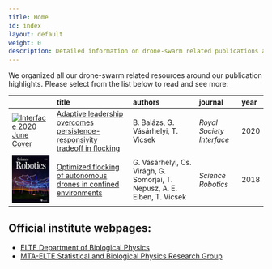 ```yaml
---
title: Home
id: index
layout: default
weight: 0
description: Detailed information on drone-swarm related publications at ELTE Department of Biological Physics
---
```


We organized all our drone-swarm related resources around our publication highlights. Please select from the list below to read and see more:

|      | title | authors | journal | year |
| :-   | :-    | :-      | :-      | :-   |
| [<img src="assets/img/interface_cover.jpg" alt="Interface 2020 June Cover" width="100" />](interface2020.md) | [Adaptive leadership overcomes persistence-responsivity tradeoff in flocking](interface2020.md) | B. Balázs, G. Vásárhelyi, T. Vicsek | _Royal Society Interface_ | 2020 |
| [<img src="assets/img/science_robotics_cover.jpg" alt="Science Robotics 2018 July Cover" width="100" />](scirob2018.md) | [Optimized flocking of autonomous drones in confined environments](scirob2018.md) | G. Vásárhelyi, Cs. Virágh, G. Somorjai, T. Nepusz, A. E. Eiben, T. Vicsek | _Science Robotics_ | 2018 |

## Official institute webpages:

* [ELTE Department of Biological Physics](https://physics.elte.hu/en/BIO_research)
* [MTA-ELTE Statistical and Biological Physics Research Group](http://hal.elte.hu/)